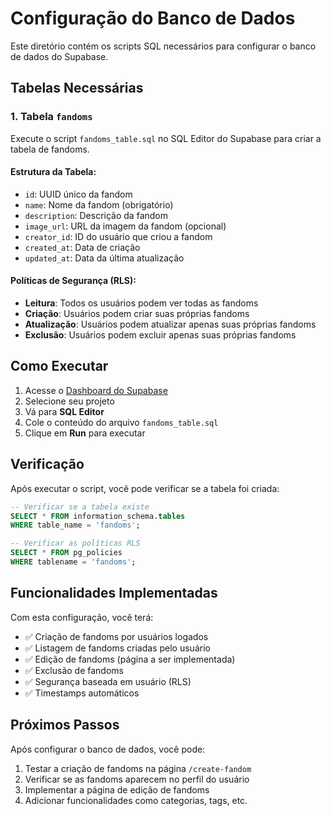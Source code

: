 # Configuração do Banco de Dados

Este diretório contém os scripts SQL necessários para configurar o banco de dados do Supabase.

## Tabelas Necessárias

### 1. Tabela `fandoms`

Execute o script `fandoms_table.sql` no SQL Editor do Supabase para criar a tabela de fandoms.

#### Estrutura da Tabela:
- `id`: UUID único da fandom
- `name`: Nome da fandom (obrigatório)
- `description`: Descrição da fandom
- `image_url`: URL da imagem da fandom (opcional)
- `creator_id`: ID do usuário que criou a fandom
- `created_at`: Data de criação
- `updated_at`: Data da última atualização

#### Políticas de Segurança (RLS):
- **Leitura**: Todos os usuários podem ver todas as fandoms
- **Criação**: Usuários podem criar suas próprias fandoms
- **Atualização**: Usuários podem atualizar apenas suas próprias fandoms
- **Exclusão**: Usuários podem excluir apenas suas próprias fandoms

## Como Executar

1. Acesse o [Dashboard do Supabase](https://supabase.com/dashboard)
2. Selecione seu projeto
3. Vá para **SQL Editor**
4. Cole o conteúdo do arquivo `fandoms_table.sql`
5. Clique em **Run** para executar

## Verificação

Após executar o script, você pode verificar se a tabela foi criada:

```sql
-- Verificar se a tabela existe
SELECT * FROM information_schema.tables 
WHERE table_name = 'fandoms';

-- Verificar as políticas RLS
SELECT * FROM pg_policies 
WHERE tablename = 'fandoms';
```

## Funcionalidades Implementadas

Com esta configuração, você terá:

- ✅ Criação de fandoms por usuários logados
- ✅ Listagem de fandoms criadas pelo usuário
- ✅ Edição de fandoms (página a ser implementada)
- ✅ Exclusão de fandoms
- ✅ Segurança baseada em usuário (RLS)
- ✅ Timestamps automáticos

## Próximos Passos

Após configurar o banco de dados, você pode:

1. Testar a criação de fandoms na página `/create-fandom`
2. Verificar se as fandoms aparecem no perfil do usuário
3. Implementar a página de edição de fandoms
4. Adicionar funcionalidades como categorias, tags, etc. 